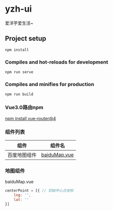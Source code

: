 # yzh-ui
爱洋芋爱生活~
## Project setup
```
npm install
```

### Compiles and hot-reloads for development
```
npm run serve
```

### Compiles and minifies for production
```
npm run build
```

### Vue3.0路由npm
[npm install vue-router@4](https://next.router.vuejs.org/installation.html)

### 组件列表
   组件     |     组件名
 -----      |     ----- 
百度地图组件 | [baiduMap.vue](#baidu_map)

### 地图组件
<div id="baidu_map">baiduMap.vue</div>

```javascript
centerPoint = [{ // 初始中心点坐标
    lng: '',
    lat: ''
}]
```